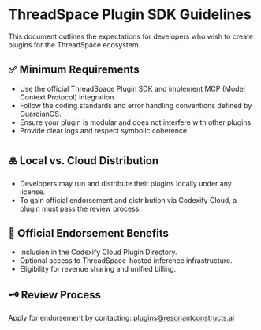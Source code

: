 

# ThreadSpace Plugin SDK Guidelines

This document outlines the expectations for developers who wish to create plugins for the ThreadSpace ecosystem.

## ✅ Minimum Requirements

- Use the official ThreadSpace Plugin SDK and implement MCP (Model Context Protocol) integration.
- Follow the coding standards and error handling conventions defined by GuardianOS.
- Ensure your plugin is modular and does not interfere with other plugins.
- Provide clear logs and respect symbolic coherence.

## 🜏 Local vs. Cloud Distribution

- Developers may run and distribute their plugins locally under any license.
- To gain official endorsement and distribution via Codexify Cloud, a plugin must pass the review process.

## 🔑 Official Endorsement Benefits

- Inclusion in the Codexify Cloud Plugin Directory.
- Optional access to ThreadSpace-hosted inference infrastructure.
- Eligibility for revenue sharing and unified billing.

## 🗝️ Review Process

Apply for endorsement by contacting: plugins@resonantconstructs.ai